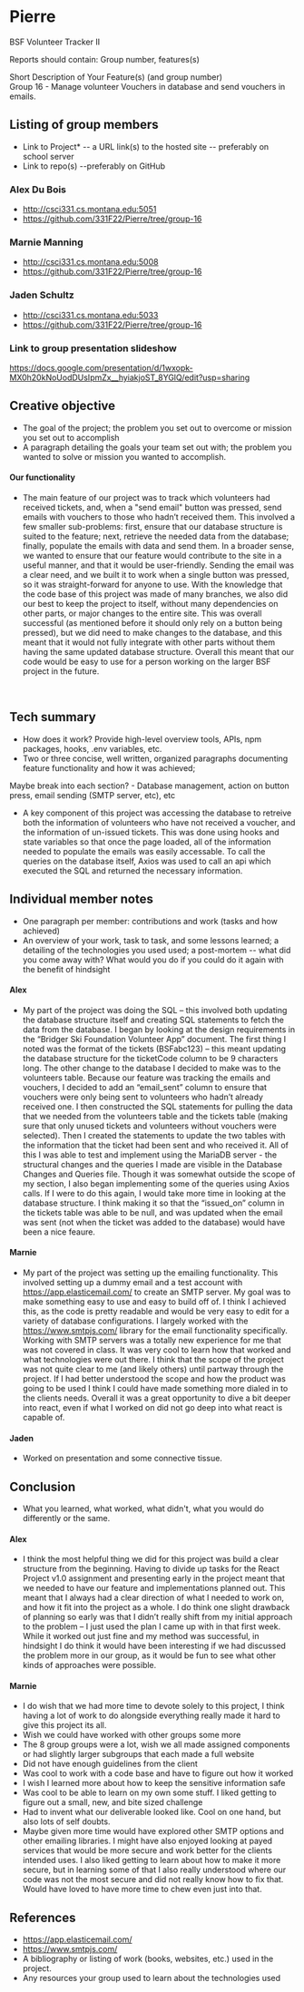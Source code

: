 # Pierre
BSF Volunteer Tracker II

Reports should contain:
    Group number, features(s)
  
  Short Description of Your Feature(s) (and group number)  
  Group 16 - Manage volunteer Vouchers in database and send vouchers in emails.

## Listing of group members
  - Link to Project* -- a URL link(s) to the hosted site -- preferably on school server 
  - Link to repo(s) --preferably on GitHub

### Alex Du Bois
 - http://csci331.cs.montana.edu:5051
 - https://github.com/331F22/Pierre/tree/group-16
          
### Marnie Manning
 - http://csci331.cs.montana.edu:5008
 - https://github.com/331F22/Pierre/tree/group-16

### Jaden Schultz
 - http://csci331.cs.montana.edu:5033
 - https://github.com/331F22/Pierre/tree/group-16


### Link to group presentation slideshow
https://docs.google.com/presentation/d/1wxopk-MX0h20kNoUodDUsIpmZx__hyiakjoST_8YGlQ/edit?usp=sharing


## Creative objective 
- The goal of the project; the problem you set out to overcome or mission you set out to accomplish
- A paragraph detailing the goals your team set out with; the problem you wanted to solve or mission you wanted to accomplish.

#### Our functionality
- The main feature of our project was to track which volunteers had received tickets, and, when a "send email" button was pressed, send emails with vouchers to those who hadn’t received them. This involved a few smaller sub-problems: first, ensure that our database structure is suited to the feature; next, retrieve the needed data from the database; finally, populate the emails with data and send them. In a broader sense, we wanted to ensure that our feature would contribute to the site in a useful manner, and that it would be user-friendly. Sending the email was a clear need, and we built it to work when a single button was pressed, so it was straight-forward for anyone to use. With the knowledge that the code base of this project was made of many branches, we also did our best to keep the project to itself, without many dependencies on other parts, or major changes to the entire site. This was overall successful (as mentioned before it should only rely on a button being pressed), but we did need to make changes to the database, and this meant that it would not fully integrate with other parts without them having the same updated database structure. Overall this meant that our code would be easy to use for a person working on the larger BSF project in the future.

  &nbsp;  
    
## Tech summary
- How does it work? Provide high-level overview tools, APIs, npm packages, hooks, .env variables, etc.
- Two or three concise, well written, organized paragraphs documenting feature functionality and how it was achieved;

Maybe break into each section? - Database management, action on button press, email sending (SMTP server, etc), etc

- A key component of this project was accessing the database to retreive both the information of volunteers who have not received a voucher, and the information of un-issued tickets. This was done using hooks and state variables so that once the page loaded, all of the information needed to populate the emails was easily accessable. To call the queries on the database itself, Axios was used to call an api which executed the SQL and returned the necessary information.
  &nbsp;  
    
    
## Individual member notes 
- One paragraph per member: contributions and work (tasks and how achieved)
- An overview of your work, task to task, and some lessons learned; a detailing of the technologies you used used; a post-mortem -- what did you come away with? What would you do if you could do it again with the benefit of hindsight

#### Alex
 - My part of the project was doing the SQL – this involved both updating the database structure itself and creating SQL statements to fetch the data from the database. I began by looking at the design requirements in the “Bridger Ski Foundation Volunteer App” document. The first thing I noted was the format of the tickets (BSFabc123) – this meant updating the database structure for the ticketCode column to be 9 characters long. The other change to the database I decided to make was to the volunteers table. Because our feature was tracking the emails and vouchers, I decided to add an “email_sent” column to ensure that vouchers were only being sent to volunteers who hadn’t already received one. I then constructed the SQL statements for pulling the data that we needed from the volunteers table and the tickets table (making sure that only unused tickets and volunteers without vouchers were selected). Then I created the statements to update the two tables with the information that the ticket had been sent and who received it. All of this I was able to test and implement using the MariaDB server - the structural changes and the queries I made are visible in the Database Changes and Queries file. Though it was somewhat outside the scope of my section, I also began implementing some of the queries using Axios calls. If I were to do this again, I would take more time in looking at the database structure. I think making it so that the “issued_on” column in the tickets table was able to be null, and was updated when the email was sent (not when the ticket was added to the database) would have been a nice feaure. 
          
#### Marnie
 - My part of the project was setting up the emailing functionality. This involved setting up a dummy email and a test account with https://app.elasticemail.com/ to create an SMTP server. My goal was to make something easy to use and easy to build off of. I think I achieved this, as the code is pretty readable and would be very easy to edit for a variety of database configurations. I largely worked with the https://www.smtpjs.com/ library for the email functionality specifically. Working with SMTP servers was a totally new experience for me that was not covered in class. It was very cool to learn how that worked and what technologies were out there. I think that the scope of the project was not quite clear to me (and likely others) until partway through the project. If I had better understood the scope and how the product was going to be used I think I could have made something more dialed in to the clients needs. Overall it was a great opportunity to dive a bit deeper into react, even if what I worked on did not go deep into what react is capable of.

#### Jaden
 - Worked on presentation and some connective tissue.
  &nbsp;  
    
## Conclusion 
- What you learned, what worked, what didn't, what you would do differently or the same.  
#### Alex
- I think the most helpful thing we did for this project was build a clear structure from the beginning. Having to divide up tasks for the React Project v1.0 assignment and presenting early in the project meant that we needed to have our feature and implementations planned out. This meant that I always had a clear direction of what I needed to work on, and how it fit into the project as a whole. I do think one slight drawback of planning so early was that I didn’t really shift from my initial approach to the problem – I just used the plan I came up with in that first week. While it worked out just fine and my method was successful, in hindsight I do think it would have been interesting if we had discussed the problem more in our group, as it would be fun to see what other kinds of approaches were possible.

#### Marnie
- I do wish that we had more time to devote solely to this project, I think having a lot of work to do alongside everything really made it hard to give this project its all.
- Wish we could have worked with other groups some more
- The 8 group groups were a lot, wish we all made assigned components or had slightly larger subgroups that each made a full website
- Did not have enough guidelines from the client
- Was cool to work with a code base and have to figure out how it worked
- I wish I learned more about how to keep the sensitive information safe
- Was cool to be able to learn on my own some stuff. I liked getting to figure out a small, new, and bite sized challenge
- Had to invent what our deliverable looked like. Cool on one hand, but also lots of self doubts.
- Maybe given more time would have explored other SMTP options and other emailing libraries. I might have also enjoyed looking at payed services that would be more secure and work better for the clients intended uses. I also liked getting to learn about how to make it more secure, but in learning some of that I also really understood where our code was not the most secure and did not really know how to fix that. Would have loved to have more time to chew even just into that.
  &nbsp;  
      
## References 
- https://app.elasticemail.com/ 
- https://www.smtpjs.com/
- A bibliography or listing of work (books, websites, etc.) used in the project.
- Any resources your group used to learn about the technologies used
